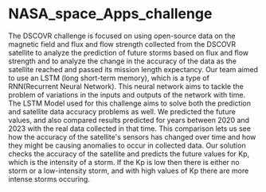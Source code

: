 # NASA_space_Apps_challenge
The DSCOVR challenge is focused on using open-source data on the magnetic field and flux and flow strength collected from the DSCOVR satellite to analyze the prediction of future storms based on flux and flow strength and to analyze the change in the accuracy of the data as the satellite reached and passed its mission length expectancy. Our team aimed to use an LSTM (long short-term memory), which is a type of RNN(Recurrent Neural Network). This neural network aims to tackle the problem of variations in the inputs and outputs of the network with time. The LSTM Model used for this challenge aims to solve both the prediction and satellite data accuracy problems as well. We predicted the future values, and also compared results predicted for years between 2020 and 2023 with the real data collected in that time. This comparison lets us see how the accuracy of the satellite's sensors has changed over time and how they might be causing anomalies to occur in collected data. Our solution checks the accuracy of the satellite and predicts the future values for Kp, which is the intensity of a storm. If the Kp is low then there is either no storm or a low-intensity storm, and with high values of Kp there are more intense storms occuring.

